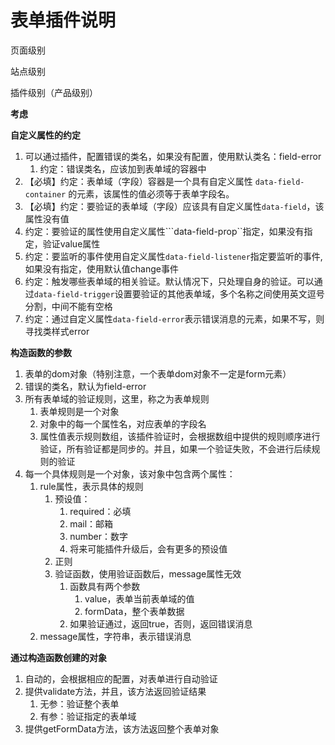 # 表单插件说明

页面级别

站点级别

插件级别（产品级别）

**考虑**

**自定义属性的约定**

1. 可以通过插件，配置错误的类名，如果没有配置，使用默认类名：field-error
   1. 约定：错误类名，应该加到表单域的容器中
2. 【必填】约定：表单域（字段）容器是一个具有自定义属性 ```data-field-container``` 的元素，该属性的值必须等于表单字段名。
3. 【必填】约定：要验证的表单域（字段）应该具有自定义属性```data-field```，该属性没有值
4. 约定：要验证的属性使用自定义属性```data-field-prop``指定，如果没有指定，验证value属性
5. 约定：要监听的事件使用自定义属性```data-field-listener```指定要监听的事件, 如果没有指定，使用默认值change事件
6. 约定：触发哪些表单域的相关验证。默认情况下，只处理自身的验证。可以通过```data-field-trigger```设置要验证的其他表单域，多个名称之间使用英文逗号分割，中间不能有空格
7. 约定：通过自定义属性```data-field-error```表示错误消息的元素，如果不写，则寻找类样式error

**构造函数的参数**

1. 表单的dom对象（特别注意，一个表单dom对象不一定是form元素）
2. 错误的类名，默认为field-error
3. 所有表单域的验证规则，这里，称之为表单规则
   1. 表单规则是一个对象
   2. 对象中的每一个属性名，对应表单的字段名
   3. 属性值表示规则数组，该插件验证时，会根据数组中提供的规则顺序进行验证，所有验证都是同步的。并且，如果一个验证失败，不会进行后续规则的验证
4. 每一个具体规则是一个对象，该对象中包含两个属性：
   1. rule属性，表示具体的规则
      1. 预设值：
         1. required：必填
         2. mail：邮箱
         3. number：数字
         4. 将来可能插件升级后，会有更多的预设值
      2. 正则
      3. 验证函数，使用验证函数后，message属性无效
         1. 函数具有两个参数
            1. value，表单当前表单域的值
            2. formData，整个表单数据
         2. 如果验证通过，返回true，否则，返回错误消息
   2. message属性，字符串，表示错误消息

**通过构造函数创建的对象**

1. 自动的，会根据相应的配置，对表单进行自动验证
2. 提供validate方法，并且，该方法返回验证结果
   1. 无参：验证整个表单
   2. 有参：验证指定的表单域
3. 提供getFormData方法，该方法返回整个表单对象
